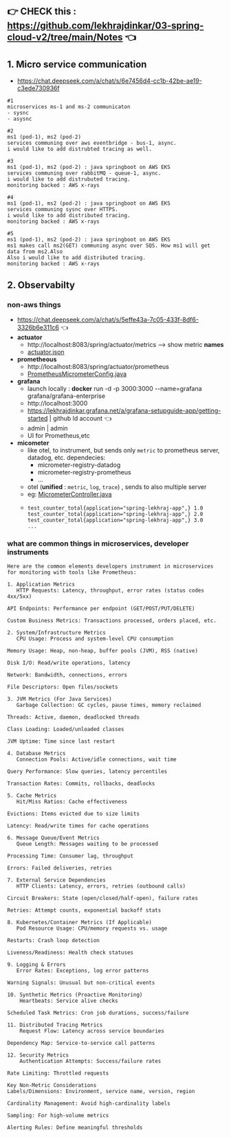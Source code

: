 :point_right: CHECK this : https://github.com/lekhrajdinkar/03-spring-cloud-v2/tree/main/Notes :point_left:
---

## 1. Micro service communication
- https://chat.deepseek.com/a/chat/s/6e7456d4-cc1b-42be-ae19-c3ede730936f
```text
#1
microservices ms-1 and ms-2 communicaton
- sysnc
- asysnc

#2
ms1 (pod-1), ms2 (pod-2)
services communing over aws eventbridge - bus-1, async.
i would like to add distrubted tracing as well.

#3
ms1 (pod-1), ms2 (pod-2) : java springboot on AWS EKS
services communing over rabbitMQ - queue-1, async.
i would like to add distrubuted tracing.
monitoring backed : AWS x-rays

#4
ms1 (pod-1), ms2 (pod-2) : java springboot on AWS EKS
services communing sysnc over HTTPS.
i would like to add distributed tracing.
monitoring backed : AWS x-rays

#5
ms1 (pod-1), ms2 (pod-2) : java springboot on AWS EKS
ms1 makes call ms2(GET) communing async over SQS. How ms1 will get data from ms2.Also
Also i would like to add distributed tracing.
monitoring backed : AWS x-rays
```

## 2. Observabilty
### non-aws things
- https://chat.deepseek.com/a/chat/s/5effe43a-7c05-433f-8df6-3326b6e311c6 :point_left:
- **actuator**
    - http://localhost:8083/spring/actuator/metrics --> show metric **names**
    - [actuator.json](actuator.json)
- **prometheous**
  - http://localhost:8083/spring/actuator/prometheus
  - [PrometheusMicrometerConfig.java](../../src/main/java/com/lekhraj/java/spring/SB_99_RESTful_API/configuration/PrometheusMicrometerConfig.java)
- **grafana**
    - launch locally : **docker** run -d -p 3000:3000 --name=grafana grafana/grafana-enterprise
    - http://localhost:3000
    - https://lekhrajdinkar.grafana.net/a/grafana-setupguide-app/getting-started | github ld account :point_left:
    - admin | admin
    - UI for Prometheus,etc
- **micometer**
  - like otel, to instrument, but sends only `metric` to prometheus server, datadog, etc. dependecies:
    - micrometer-registry-datadog
    - micrometer-registry-prometheus
    - ...
  - otel (**unified** : `metric`, `log`, `trace`) , sends to also multiple server
  - eg: [MicrometerController.java](../../src/main/java/com/lekhraj/java/spring/SB_99_RESTful_API/controller/MicrometerController.java)
  - ```text
    test_counter_total{application="spring-lekhraj-app",} 1.0
    test_counter_total{application="spring-lekhraj-app",} 2.0
    test_counter_total{application="spring-lekhraj-app",} 3.0
    ...
    ```
    
### what are common things in microservices, developer instruments
```text
Here are the common elements developers instrument in microservices for monitoring with tools like Prometheus:

1. Application Metrics
   HTTP Requests: Latency, throughput, error rates (status codes 4xx/5xx)

API Endpoints: Performance per endpoint (GET/POST/PUT/DELETE)

Custom Business Metrics: Transactions processed, orders placed, etc.

2. System/Infrastructure Metrics
   CPU Usage: Process and system-level CPU consumption

Memory Usage: Heap, non-heap, buffer pools (JVM), RSS (native)

Disk I/O: Read/write operations, latency

Network: Bandwidth, connections, errors

File Descriptors: Open files/sockets

3. JVM Metrics (For Java Services)
   Garbage Collection: GC cycles, pause times, memory reclaimed

Threads: Active, daemon, deadlocked threads

Class Loading: Loaded/unloaded classes

JVM Uptime: Time since last restart

4. Database Metrics
   Connection Pools: Active/idle connections, wait time

Query Performance: Slow queries, latency percentiles

Transaction Rates: Commits, rollbacks, deadlocks

5. Cache Metrics
   Hit/Miss Ratios: Cache effectiveness

Evictions: Items evicted due to size limits

Latency: Read/write times for cache operations

6. Message Queue/Event Metrics
   Queue Length: Messages waiting to be processed

Processing Time: Consumer lag, throughput

Errors: Failed deliveries, retries

7. External Service Dependencies
   HTTP Clients: Latency, errors, retries (outbound calls)

Circuit Breakers: State (open/closed/half-open), failure rates

Retries: Attempt counts, exponential backoff stats

8. Kubernetes/Container Metrics (If Applicable)
   Pod Resource Usage: CPU/memory requests vs. usage

Restarts: Crash loop detection

Liveness/Readiness: Health check statuses

9. Logging & Errors
   Error Rates: Exceptions, log error patterns

Warning Signals: Unusual but non-critical events

10. Synthetic Metrics (Proactive Monitoring)
    Heartbeats: Service alive checks

Scheduled Task Metrics: Cron job durations, success/failure

11. Distributed Tracing Metrics
    Request Flow: Latency across service boundaries

Dependency Map: Service-to-service call patterns

12. Security Metrics
    Authentication Attempts: Success/failure rates

Rate Limiting: Throttled requests

Key Non-Metric Considerations
Labels/Dimensions: Environment, service name, version, region

Cardinality Management: Avoid high-cardinality labels

Sampling: For high-volume metrics

Alerting Rules: Define meaningful thresholds

```
